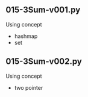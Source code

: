 ## 015-3Sum-v001.py

Using concept 
- hashmap
- set

## 015-3Sum-v002.py
Using concept 
- two pointer
